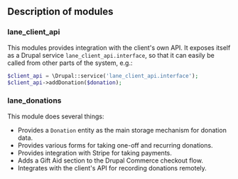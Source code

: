 ## Description of modules

### lane_client_api

This modules provides integration with the client's own API. It exposes itself
as a Drupal service `lane_client_api.interface`, so that it can easily be
called from other parts of the system, e.g.:

```php
$client_api = \Drupal::service('lane_client_api.interface');
$client_api->addDonation($donation);
```

### lane_donations

This module does several things:

- Provides a `Donation` entity as the main storage mechanism for donation data.
- Provides various forms for taking one-off and recurring donations.
- Provides integration with Stripe for taking payments.
- Adds a Gift Aid section to the Drupal Commerce checkout flow.
- Integrates with the client's API for recording donations remotely.

